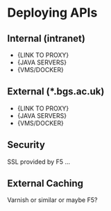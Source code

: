 # Deploying APIs

## Internal (intranet) 
	
* {LINK TO PROXY}
* {JAVA SERVERS}
* {VMS/DOCKER}
	
## External (*.bgs.ac.uk)

* {LINK TO PROXY}
* {JAVA SERVERS}
* {VMS/DOCKER}

## Security
	
SSL provided by F5 ...
		
## External Caching
		
Varnish or similar or maybe F5?